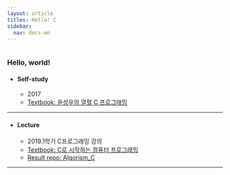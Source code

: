 ```yaml
---
layout: article
titles: Hello! C
sidebar:
  nav: docs-en
---
```


<img class="image image--xl" src=""/>

### Hello, world!



+ #### Self-study
  + 2017 
  + [Textbook:  윤성우의 열혈 C 프로그래밍](http://www.yes24.com/Product/Goods/4333686)



---

+ #### Lecture

  + 2019.1학기 C프로그래밍 강의
  + [Textbook:  C로 시작하는 컴퓨터 프로그래밍](http://www.yes24.com/Product/Goods/38946212)
  + [Result repo: Algorism_C](https://github.com/dongsub-joung/practice_algorism_C)
  
  

---
